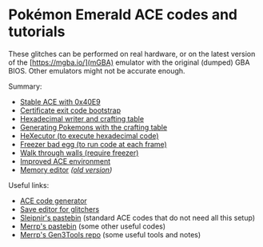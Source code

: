 # Pokémon Emerald ACE codes and tutorials

These glitches can be performed on real hardware, or on the latest version of the [https://mgba.io/](mGBA) emulator
with the original (dumped) GBA BIOS. Other emulators might not be accurate enough.

Summary:
- [Stable ACE with 0x40E9](stable-ace.md)
- [Certificate exit code bootstrap](exit-code.md)
- [Hexadecimal writer and crafting table](hex-writer.md)
- [Generating Pokemons with the crafting table](generating-pkmn.md)
- [HeXecutor (to execute hexadecimal code)](hex-ecutor.md)
- [Freezer bad egg (to run code at each frame)](freezer.md)
- [Walk through walls (require freezer)](walk-through-walls.md)
- [Improved ACE environment](improved-ace-env.md)
- [Memory editor](hex-editor.md) *([old version](hex-editor-old.md))*

Useful links:
- [ACE code generator](https://e-sh4rk.github.io/EmeraldACE_web/)
- [Save editor for glitchers](https://github.com/E-Sh4rk/PokeGlitzer)
- [Sleipnir's pastebin](https://pastebin.com/u/Sleipnir17) (standard ACE codes that do not need all this setup)
- [Merrp's pastebin](https://pastebin.com/u/merrp) (some other useful codes)
- [Merrp's Gen3Tools repo](https://github.com/aarant/gen3tools) (some useful tools and notes)
